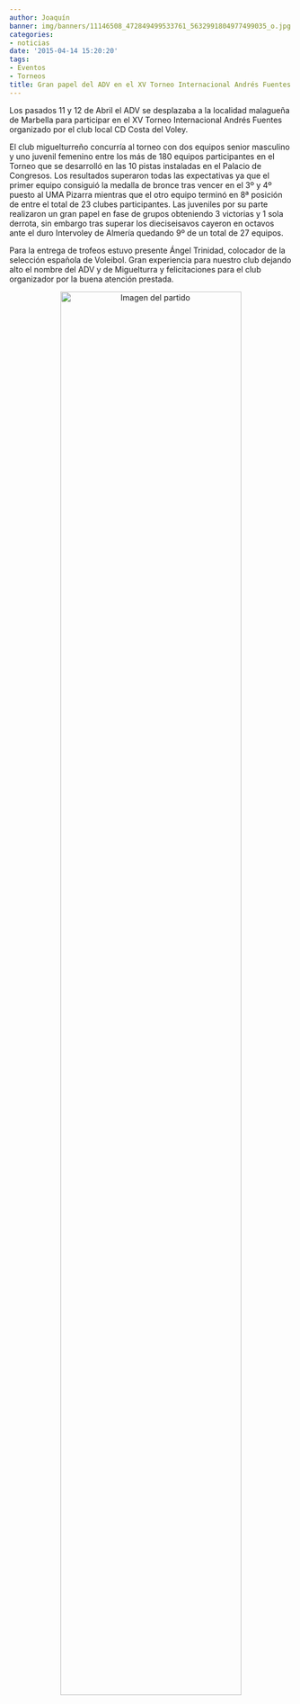 ```yaml
---
author: Joaquín
banner: img/banners/11146508_472849499533761_5632991804977499035_o.jpg
categories:
- noticias
date: '2015-04-14 15:20:20'
tags:
- Eventos
- Torneos
title: Gran papel del ADV en el XV Torneo Internacional Andrés Fuentes de Marbella
---
```


Los pasados 11 y 12 de Abril el ADV se desplazaba a la localidad malagueña de Marbella para participar en el XV Torneo Internacional Andrés Fuentes organizado por el club local CD Costa del Voley.

El club miguelturreño concurría al torneo con dos equipos senior masculino y uno juvenil femenino entre los más de 180 equipos participantes en el Torneo que se desarrolló en las 10 pistas instaladas en el Palacio de Congresos. Los resultados superaron todas las expectativas ya que el primer equipo consiguió la medalla de bronce tras vencer en el 3º y 4º puesto al UMA Pizarra mientras que el otro equipo terminó en 8ª posición de entre el total de 23 clubes participantes. Las juveniles por su parte realizaron un gran papel en fase de grupos obteniendo 3 victorias y 1 sola derrota, sin embargo tras superar los dieciseisavos cayeron en octavos ante el duro Intervoley de Almería quedando 9º de un total de 27 equipos.

Para la entrega de trofeos estuvo presente Ángel Trinidad, colocador de la selección española de Voleibol. Gran experiencia para nuestro club dejando alto el nombre del ADV y de Miguelturra y felicitaciones para el club organizador por la buena atención prestada.

<center>
<a target="_new" href="http://www.advmiguelturra.org/img/banners/11146508_472849499533761_5632991804977499035_o.jpg"> 
<img alt="Imagen del partido" width="80%" align="center" src="http://www.advmiguelturra.org/img/banners/11146508_472849499533761_5632991804977499035_o.jpg"/> </a> </center>

